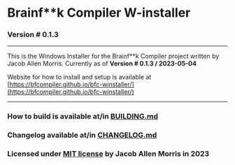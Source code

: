 ﻿# Brainf\*\*k Compiler W-installer
### Version # 0.1.3

---

This is the Windows Installer for the Brainf\*\*k Compiler project written by Jacob Allen Morris.
Currently as of **Version # 0.1.3 / 2023-05-04**

Website for how to install and setup is available at [https://bfcompiler.github.io/bfc-winstaller/](https://bfcompiler.github.io/bfc-winstaller/)

---

### How to build is available at/in [BUILDING.md](BUILDING.md)

### Changelog available at/in [CHANGELOG.md](CHANGELOG.md)
### Licensed under [MIT license](LICENSE) by Jacob Allen Morris in 2023